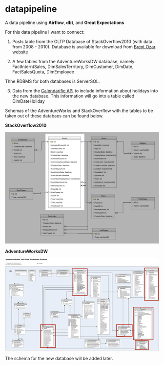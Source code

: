 # datapipeline
A data pipeline using **Airflow**, **dbt**, and **Great Expectations**

For this data pipeline I want to connect:	
1. Posts table from the OLTP Database of StackOverflow2010 (with data from 2008 - 2010).
Database is available for download from [Brent Ozar website](https://www.brentozar.com/archive/2015/10/how-to-download-the-stack-overflow-database-via-bittorrent/)

2. A few tables from the AdventureWorksDW database, namely: FactInterntSales, DimSalesTerritory, DimCustomer, DimDate, FactSalesQuota, DimEmployee

Thhe RDBMS for both databases is ServerSQL.

3. Data from the [Calendarific API](https://calendarific.com/) to include information about holidays into the new database. This information will go into a table called DimDateHoliday

Schemas of the AdventureWorks and StackOverflow with the tables to be taken out of these databaes can be found below.

**StackOverflow2010**

 ![StackOverflow2010Schema!](images/StackOverflow2010.jpeg)

**AdventureWorksDW**

![AdventureWorksDW!](images/adventureworksDW.png)


The schema for the new database will be added later.
